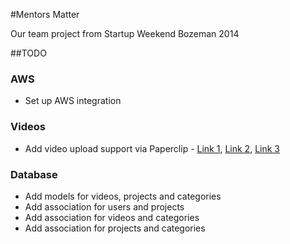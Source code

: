 #Mentors Matter

Our team project from Startup Weekend Bozeman 2014

##TODO

### AWS
* Set up AWS integration

### Videos
* Add video upload support via Paperclip - [Link 1](http://torsd.wordpress.com/2010/01/28/video-upload-with-paperclip/), [Link 2](http://thewebfellas.com/blog/2009/2/22/video-thumbnails-with-ffmpeg-and-paperclip), [Link 3](http://blog.littleblimp.com/post/53942611764/direct-uploads-to-s3-with-rails-paperclip-and)

### Database
* Add models for videos, projects and categories
* Add association for users and projects
* Add association for videos and categories
* Add association for projects and categories

